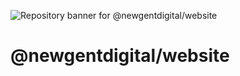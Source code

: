![Repository banner for @newgentdigital/website](https://raw.githubusercontent.com/newgentdigital/.github/refs/heads/develop/banner.png)

# @newgentdigital/website
